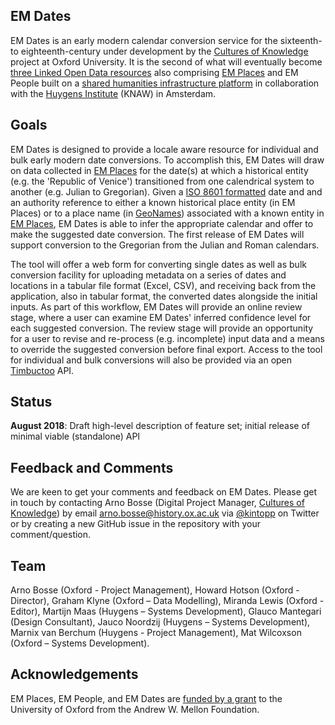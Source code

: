 ## EM Dates

EM Dates is an early modern calendar conversion service for the sixteenth- to eighteenth-century under development by the [Cultures of Knowledge][1] project at Oxford University. It is the second of what will eventually become [three Linked Open Data resources][2] also comprising [EM Places][1] and EM People built on a [shared humanities infrastructure platform][3] in collaboration with the [Huygens Institute][4] (KNAW) in Amsterdam.

## Goals

EM Dates is designed to provide a locale aware resource for individual and bulk early modern date conversions. To accomplish this, EM Dates will draw on data collected in [EM Places][1] for the date(s) at which a historical entity (e.g. the 'Republic of Venice') transitioned from one calendrical system to another (e.g. Julian to Gregorian). Given a [ISO 8601 formatted][5] date and and an authority reference to either a known historical place entity (in EM Places) or to a place name (in [GeoNames][6]) associated with a known entity in [EM Places][1], EM Dates is able to infer the appropriate calendar and offer to make the suggested date conversion. The first release of EM Dates will support  conversion to the Gregorian from the Julian and Roman calendars. 

The tool will offer a web form for converting single dates as well as bulk conversion facility for uploading metadata on a series of dates and locations in a tabular file format (Excel, CSV), and receiving back from the application, also in tabular format, the converted dates alongside the initial inputs. As part of this workflow, EM Dates will provide an online review stage, where a user can examine EM Dates' inferred confidence level for each suggested conversion. The review stage will provide an opportunity for a user to revise and re-process (e.g. incomplete) input data and a means to override the suggested conversion before final export. Access to the tool for individual and bulk conversions will also be provided via an open [Timbuctoo][3] API. 

## Status
**August 2018**: Draft high-level description of feature set; initial release of minimal viable (standalone) API

## Feedback and Comments

We are keen to get your comments and feedback on EM Dates. Please get in touch by contacting Arno Bosse (Digital Project Manager, [Cultures of Knowledge][12]) by email [arno.bosse@history.ox.ac.uk][13] via [@kintopp][14] on Twitter or by creating a new GitHub issue in the repository with your comment/question.

## Team

Arno Bosse (Oxford - Project Management), Howard Hotson (Oxford - Director), Graham Klyne (Oxford – Data Modelling), Miranda Lewis (Oxford - Editor), Martijn Maas (Huygens – Systems Development), Glauco Mantegari (Design Consultant), Jauco Noordzij (Huygens – Systems Development), Marnix van Berchum (Huygens - Project Management), Mat Wilcoxson (Oxford – Systems Development).

## Acknowledgements

EM Places, EM People, and EM Dates are [funded by a grant][2] to the University of Oxford from the Andrew W. Mellon Foundation.

[1]: https://github.com/culturesofknowledge/emplaces
[2]:  http://www.culturesofknowledge.org/?p=8455
[3]:  https://github.com/HuygensING/timbuctoo
[4]:  https://www.huygens.knaw.nl/?lang=en
[5]: https://en.wikipedia.org/wiki/ISO_8601
[6]: https://geonames.org
[12]: http://culturesofknowledge.org
[13]: mailto:arno.bosse@history.ox.ac.uk
[14]: http://twitter.com/kintopp
